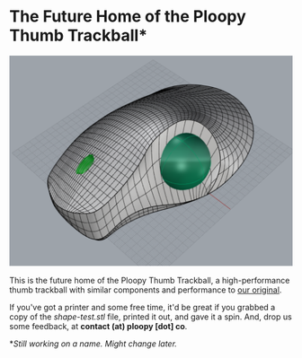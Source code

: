 # The Future Home of the Ploopy Thumb Trackball*

![The Ploopy Thumb Trackball](ploopy-thumb.png)

This is the future home of the Ploopy Thumb Trackball, a high-performance thumb trackball with similar components and performance to [our original](https://github.com/ploopyco/trackball).

If you've got a printer and some free time, it'd be great if you grabbed a copy of the *shape-test.stl* file, printed it out, and gave it a spin. And, drop us some feedback, at **contact (at) ploopy [dot] co**.


**Still working on a name. Might change later.*
